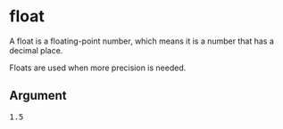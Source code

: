 # float

A float is a floating-point number, which means it is a number that has a decimal place. 

Floats are used when more precision is needed.

## Argument
<pre>1.5</pre>